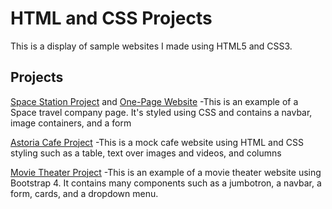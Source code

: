 # HTML and CSS Projects
This is a display of sample websites I made using HTML5 and CSS3.

## Projects
[Space Station Project](https://github.com/srnovak13/HTML-and-CSS-Projects/tree/main/SpaceStationProject) and [One-Page Website](https://github.com/srnovak13/HTML-and-CSS-Projects/tree/main/One-Page%20Website)
 -This is an example of a Space travel company page. It's styled using CSS and contains a navbar, image containers, and a form
 
 [Astoria Cafe Project](https://github.com/srnovak13/HTML-and-CSS-Projects/tree/main/astoria_cafe_project)
 -This is a mock cafe website using HTML and CSS styling such as a table, text over images and videos, and columns
 
 [Movie Theater Project](https://github.com/srnovak13/HTML-and-CSS-Projects/tree/main/bootstrap4_project)
 -This is an example of a movie theater website using Bootstrap 4. It contains many components such as a jumbotron, a navbar, a form, cards, and a dropdown menu.
 
 

